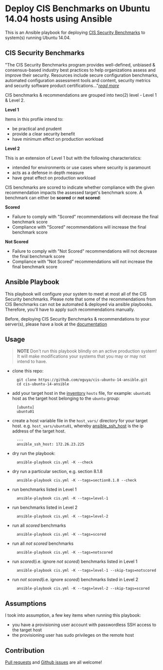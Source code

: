 # Deploy CIS Benchmarks on Ubuntu 14.04 hosts using Ansible

This is an Ansible playbook for deploying [CIS Security Benchmarks](http://benchmarks.cisecurity.org/) to system(s) running Ubuntu 14.04.

## CIS Security Benchmarks
"The CIS Security Benchmarks program provides well-defined, unbiased & consensus-based industry best practices to help organizations assess and improve their security.
Resources include secure configuration benchmarks, automated configuration assessment tools and content, security metrics and security software product certifications..."*[read more](https://benchmarks.cisecurity.org/about/)*

CIS benchmarks & recommendations are grouped into two(2) level - Level 1 & Level 2.

**Level 1**

Items in this profile intend to:
- be practical and prudent
- provide a clear security benefit
- have minimum effect on production workload

**Level 2**

This is an extension of Level 1 but with the following characteristics:
- intended for environments or use cases where security is paramount
- acts as a defense in depth measure
- have great effect on production workload


CIS benchmarks are scored to indicate whether compliance with the given recommendation impacts the assessed target's benchmark score. A benchmark can either be **scored** or **not scored**:

**Scored**
- Failure to comply with "Scored" recommendations will decrease the final benchmark score
- Compliance with "Scored" recommendations will increase the final benchmark score

**Not Scored**
- Failure to comply with "Not Scored" recommendations will not decrease the final benchmark score
- Compliance with "Not Scored" recommendations will not increase the final benchmark score

## Ansible Playbook
This playbook will configure your system to meet at most all of the CIS Security benchmarks. Please note that some of the recommendations from CIS Benchmarks can not be automated & deployed via ansible playbooks. Therefore, you'll have to apply such recommendations manually.

Before, deploying CIS Security Benchmarks & recommendations to your server(s), please have a look at the [documentation](https://benchmarks.cisecurity.org/downloads/show-single/?file=ubuntu1404.100)

## Usage

> **NOTE**
> Don't run this playbook blindly on an active production system! It will make modifications your systems that you may or may not intend to have.

- clone this repo:

        git clone https://github.com/oguya/cis-ubuntu-14-ansible.git
        cd cis-ubuntu-14-ansible

- add your target host in the [inventory](http://docs.ansible.com/intro_inventory.html) `hosts` file, for example: `ubuntu01` host as the target host belonging to the `ubuntu` group:

        [ubuntu]
        ubuntu01

- create a host variable file in the `host_vars/` directory for your target host. e.g. `host_vars/ubuntu01`, whereby [ansible_ssh_host](http://docs.ansible.com/intro_inventory.html#list-of-behavioral-inventory-parameters) is the ip address of the target host.

        ---
        ansible_ssh_host: 172.26.23.225

- dry run the playbook:

        ansible-playbook cis.yml -K --check

- dry run a particular section, e.g. section 8.1.8

        ansible-playbook cis.yml -K --tags=section8.1.8 --check

- run benchmarks listed in Level 1

        ansible-playbook cis.yml -K --tags=level-1

- run benchmarks listed in Level 2

        ansible-playbook cis.yml -K --tags=level-2

- run all *scored* benchmarks

        ansible-playbook cis.yml -K --tags=scored

- run all *not scored* benchmarks

        ansible-playbook cis.yml -K --tags=notscored

- run *scored*(i.e. ignore *not scored*) benchmarks listed in Level 1

        ansible-playbook cis.yml -K --tags=level-1 --skip-tags=notscored

- run *not scored*(i.e. ignore *scored*) benchmarks listed in Level 2

        ansible-playbook cis.yml -K --tags=level-2 --skip-tags=scored


## Assumptions
I took into assumption, a few key items when running this playbook:
- you have a provisioning user account with passwordless SSH access to the target host
- the provisioning user has sudo privileges on the remote host

## Contribution
[Pull requests](https://github.com/oguya/cis-ubuntu-14-ansible/pulls) and [Github issues](https://github.com/oguya/cis-ubuntu-14-ansible/issues) are all welcome!
